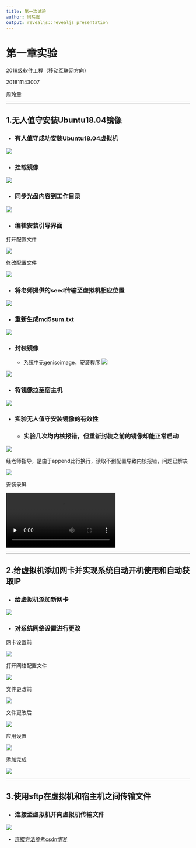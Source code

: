 ```yaml
---
title: 第一次试验
author: 周玲震
output: revealjs::revealjs_presentation
---
```


# 第一章实验

2018级软件工程（移动互联网方向）

201811143007

周玲震

---

## 1.无人值守安装Ubuntu18.04镜像

* ### 有人值守成功安装Ubuntu18.04虚拟机

![](images/exp0x01/有人值守安装Ubuntu.jpg)

* ### 挂载镜像

![](images/exp0x01/挂载镜像成功.png)

* ### 同步光盘内容到工作目录

![](images/exp0x01/同步光盘内容到工作目录.png)

* ### 编辑安装引导界面

打开配置文件

![](images/exp0x01/进入工作目录编辑安装引导界面.png)

修改配置文件

![](images/exp0x01/配置文件修改后.png)

* ### 将老师提供的seed传输至虚拟机相应位置

![](images/exp0x01/传输preseed.png)

* ### 重新生成md5sum.txt

![](images/exp0x01/权限不够更改权限并重新生成md5.png)

* ### 封装镜像
  * 系统中无genisoimage，安装程序
![](images/exp0x01/安装genisoimage.png)

![](images/exp0x01/重新封装完成.png)

* ### 将镜像拉至宿主机

![](images/exp0x01/将镜像拉到宿主机.png)

* ### 实验无人值守安装镜像的有效性
  * ### 实验几次均内核报错，但重新封装之前的镜像却能正常启动
![](images/exp0x01/内核报错.png)

经老师指导，是由于append此行换行，读取不到配置导致内核报错，问题已解决

![](images/exp0x01/错误修改后.png)

安装录屏

<video id="video" controls="" preload="none">
      <source id="mp4" src="videos/exp0x01测试.mp4" type="video/mp4">
      </video>

---

## 2.给虚拟机添加网卡并实现系统自动开机使用和自动获取IP

* ### 给虚拟机添加新网卡

![](images/exp0x01/添加新网卡.png)

* ### 对系统网络设置进行更改
网卡设置前

![](images/exp0x01/网卡设置前.png)

打开网络配置文件
  
![](images/exp0x01/打开网络配置文件.png)

文件更改前

![](images/exp0x01/网络配置文件更改前.png)

文件更改后

![](images/exp0x01/网络配置文件更改后.png)

应用设置

![](images/exp0x01/应用网络设置.png)

添加完成

![](images/exp0x01/网卡添加完成.png)

---

## 3.使用sftp在虚拟机和宿主机之间传输文件

* ### 连接至虚拟机并向虚拟机传输文件

![](images/exp0x01/连接至虚拟机并传输文件.png)

* [连接方法参考csdn博客](https://blog.csdn.net/gzxdale/article/details/81140889)